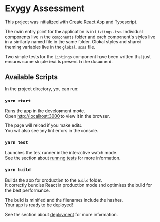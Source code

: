 # Exygy Assessment

This project was initialized with [Create React App](https://github.com/facebook/create-react-app) and Typescript.

The main entry point for the application is in `Listings.tsx`. Individual components live in the `components` folder and each component's styles live in a similarly named file in the same folder. Global styles and shared theming variables live in the `global.scss` file.

Two simple tests for the `Listings` component have been written that just ensures some simple text is present in the document.

## Available Scripts

In the project directory, you can run:

### `yarn start`

Runs the app in the development mode.\
Open [http://localhost:3000](http://localhost:3000) to view it in the browser.

The page will reload if you make edits.\
You will also see any lint errors in the console.

### `yarn test`

Launches the test runner in the interactive watch mode.\
See the section about [running tests](https://facebook.github.io/create-react-app/docs/running-tests) for more information.

### `yarn build`

Builds the app for production to the `build` folder.\
It correctly bundles React in production mode and optimizes the build for the best performance.

The build is minified and the filenames include the hashes.\
Your app is ready to be deployed!

See the section about [deployment](https://facebook.github.io/create-react-app/docs/deployment) for more information.
